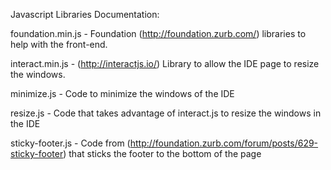 Javascript Libraries Documentation:

foundation.min.js - Foundation (http://foundation.zurb.com/) libraries to help with the front-end.

interact.min.js - (http://interactjs.io/) Library to allow the IDE page to resize the windows.

minimize.js - Code to minimize the windows of the IDE

resize.js - Code that takes advantage of interact.js to resize the windows in the IDE

sticky-footer.js - Code from (http://foundation.zurb.com/forum/posts/629-sticky-footer) that sticks the footer to the bottom of the page 